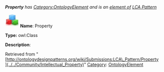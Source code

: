 ___Property__ has [Category:OntologyElement](../../Category/OntologyElement "Category:OntologyElement") and is an [element of](../../Property/ElementOf "Property:ElementOf") [LCA Pattern](../../Submissions/LCA_Pattern "Submissions:LCA Pattern")_


  




[![Class](../../images/thumb/2/27/Class.gif/45px-Class.gif)](../../Image/Class.gif "Class")
__Name__: Property 


__Type:__ owl:Class 


__Description__: 





Retrieved from "[http://ontologydesignpatterns.org/wiki/Submissions:LCA\_Pattern/Property](../../Community/Intellectual_Property)"
 [Category](http://ontologydesignpatterns.org/wiki/Special:Categories "Special:Categories"): [OntologyElement](../../Category/OntologyElement "Category:OntologyElement")